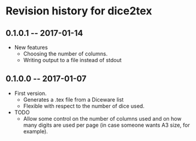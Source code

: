 # Revision history for dice2tex

## 0.1.0.1  -- 2017-01-14

* New features
    - Choosing the number of columns.
    - Writing output to a file instead of stdout

## 0.1.0.0  -- 2017-01-07

* First version.
    - Generates a .tex file from a Diceware list
    - Flexible with respect to the number of dice used.
* TODO
    - Allow some control on the number of columns used and on how many digits are used per page (in case someone wants A3 size, for example).
